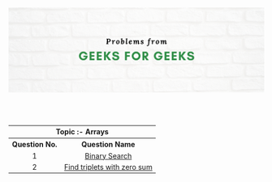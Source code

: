 <img src="./gfg.png">

<br><br>

<table>
  <tr>
    <th colspan=2>Topic :- Arrays</th>
  </tr>
  <tr>
    <th>Question No.</th>
    <th>Question Name</th>
  </tr>
  <tr>
    <td align="center">1</td>
    <td align="center"><a href="https://practice.geeksforgeeks.org/problems/binary-search-1587115620/1?page=1">Binary Search</a></td>
  </tr>
    <td align="center">2</td>
    <td align="center"><a href="https://practice.geeksforgeeks.org/problems/find-triplets-with-zero-sum/1?page=1">Find triplets with zero sum</a></td>
  </tr>
</table>